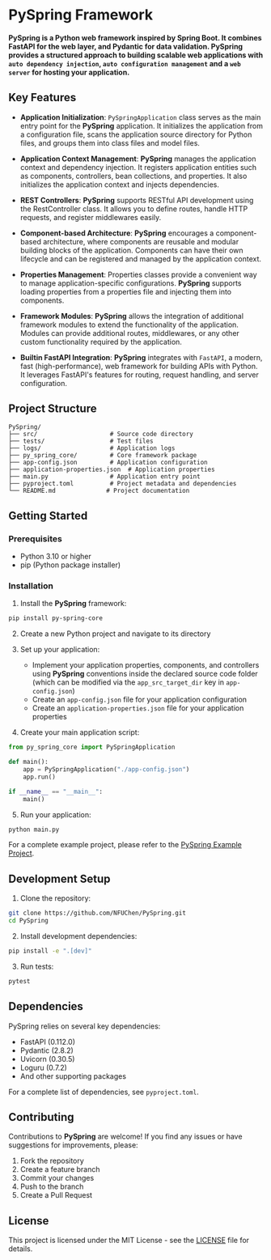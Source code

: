 # **PySpring** Framework

#### **PySpring** is a Python web framework inspired by Spring Boot. It combines FastAPI for the web layer, and Pydantic for data validation. PySpring provides a structured approach to building scalable web applications with `auto dependency injection`, `auto configuration management` and a `web server` for hosting your application.

## Key Features
- **Application Initialization**: `PySpringApplication` class serves as the main entry point for the **PySpring** application. It initializes the application from a configuration file, scans the application source directory for Python files, and groups them into class files and model files.

- **Application Context Management**: **PySpring** manages the application context and dependency injection. It registers application entities such as components, controllers, bean collections, and properties. It also initializes the application context and injects dependencies.

- **REST Controllers**: **PySpring** supports RESTful API development using the RestController class. It allows you to define routes, handle HTTP requests, and register middlewares easily.

- **Component-based Architecture**: **PySpring** encourages a component-based architecture, where components are reusable and modular building blocks of the application. Components can have their own lifecycle and can be registered and managed by the application context.

- **Properties Management**: Properties classes provide a convenient way to manage application-specific configurations. **PySpring** supports loading properties from a properties file and injecting them into components.

- **Framework Modules**: **PySpring** allows the integration of additional framework modules to extend the functionality of the application. Modules can provide additional routes, middlewares, or any other custom functionality required by the application.

- **Builtin FastAPI Integration**: **PySpring** integrates with `FastAPI`, a modern, fast (high-performance), web framework for building APIs with Python. It leverages FastAPI's features for routing, request handling, and server configuration.

## Project Structure
```
PySpring/
├── src/                    # Source code directory
├── tests/                  # Test files
├── logs/                   # Application logs
├── py_spring_core/         # Core framework package
├── app-config.json         # Application configuration
├── application-properties.json  # Application properties
├── main.py                 # Application entry point
├── pyproject.toml          # Project metadata and dependencies
└── README.md              # Project documentation
```

## Getting Started

### Prerequisites
- Python 3.10 or higher
- pip (Python package installer)

### Installation
1. Install the **PySpring** framework:
```bash
pip install py-spring-core
```

2. Create a new Python project and navigate to its directory

3. Set up your application:
   - Implement your application properties, components, and controllers using **PySpring** conventions inside the declared source code folder (which can be modified via the `app_src_target_dir` key in `app-config.json`)
   - Create an `app-config.json` file for your application configuration
   - Create an `application-properties.json` file for your application properties

4. Create your main application script:
```python
from py_spring_core import PySpringApplication

def main():
    app = PySpringApplication("./app-config.json")
    app.run()

if __name__ == "__main__":
    main()
```

5. Run your application:
```bash
python main.py
```

For a complete example project, please refer to the [PySpring Example Project](https://github.com/NFUChen/PySpring-Example-Project).

## Development Setup
1. Clone the repository:
```bash
git clone https://github.com/NFUChen/PySpring.git
cd PySpring
```

2. Install development dependencies:
```bash
pip install -e ".[dev]"
```

3. Run tests:
```bash
pytest
```

## Dependencies
PySpring relies on several key dependencies:
- FastAPI (0.112.0)
- Pydantic (2.8.2)
- Uvicorn (0.30.5)
- Loguru (0.7.2)
- And other supporting packages

For a complete list of dependencies, see `pyproject.toml`.

## Contributing

Contributions to **PySpring** are welcome! If you find any issues or have suggestions for improvements, please:
1. Fork the repository
2. Create a feature branch
3. Commit your changes
4. Push to the branch
5. Create a Pull Request

## License
This project is licensed under the MIT License - see the [LICENSE](LICENSE) file for details.
